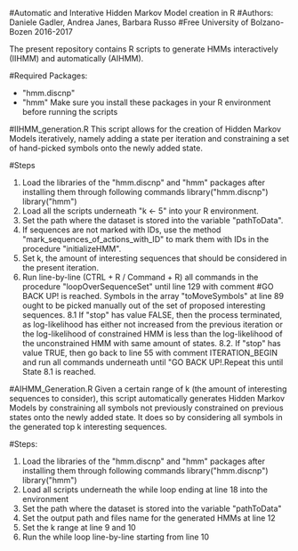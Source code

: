 #Automatic and Interative Hidden Markov Model creation in R
#Authors: Daniele Gadler, Andrea Janes, Barbara Russo
#Free University of Bolzano-Bozen 2016-2017


The present repository contains R scripts to generate HMMs interactively (IIHMM) and automatically (AIHMM).  

#Required Packages:
- "hmm.discnp"
- "hmm"
Make sure you install these packages in your R environment before running the scripts


#IIHMM_generation.R
This script allows for the creation of Hidden Markov Models iteratively, namely adding a state per iteration and constraining a set of hand-picked symbols onto the newly added state.

#Steps
1. Load the libraries of the "hmm.discnp" and "hmm" packages after installing them through following commands
library("hmm.discnp")
library("hmm")
2. Load all the scripts underneath "k <- 5" into your R environment.
3. Set the path where the dataset is stored into the variable "pathToData".
4. If sequences are not marked with IDs, use the method "mark_sequences_of_actions_with_ID" to mark them with IDs in the procedure "initializeHMM".
6. Set k, the amount of interesting sequences that should be considered in the present iteration.
7. Run line-by-line (CTRL + R / Command + R) all commands in the procedure "loopOverSequenceSet" until line 129 with comment	#GO BACK UP! is reached. Symbols in the array "toMoveSymbols" at line 89 ought to be picked manually out of the set of proposed interesting sequences.
8.1 If "stop" has value FALSE, then the process terminated, as log-likelihood has either not increased from the previous iteration or the log-likelihood of constrained HMM is less than the log-likelihood of the unconstrained HMM with same amount of states.
8.2. If "stop" has value TRUE, then go back to line 55 with comment ITERATION_BEGIN and run all commands underneath until "GO BACK UP!.Repeat this until State 8.1 is reached.

#AIHMM_Generation.R
Given a certain range of k (the amount of interesting sequences to consider), this script automatically generates Hidden Markov Models by constraining all symbols not previously constrained on previous states onto the newly added state. It does so by considering all symbols in the generated top k interesting sequences.

#Steps:
1. Load the libraries of the "hmm.discnp" and "hmm" packages after installing them through following commands
library("hmm.discnp")
library("hmm")
2. Load all scripts underneath the while loop ending at line 18 into the environment
3. Set the path where the dataset is stored into the variable "pathToData"
4. Set the output path and files name for the generated HMMs at line 12
5. Set the k range at line 9 and 10
5. Run the while loop line-by-line starting from line 10









